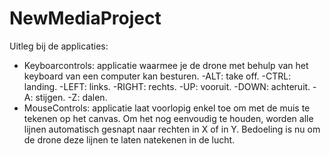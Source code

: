 # NewMediaProject

Uitleg bij de applicaties: 
- Keyboarcontrols: applicatie waarmee je de drone met behulp van het keyboard van een computer kan besturen. 
    -ALT: take off.
    -CTRL: landing.
    -LEFT: links.
    -RIGHT: rechts.
    -UP: vooruit.
    -DOWN: achteruit.
    -A: stijgen.
    -Z: dalen.
- MouseControls: applicatie laat voorlopig enkel toe om met de muis te tekenen op het canvas. Om het nog eenvoudig
  te houden, worden alle lijnen automatisch gesnapt naar rechten in X of in Y. Bedoeling is nu om de drone deze 
  lijnen te laten natekenen in de lucht.
